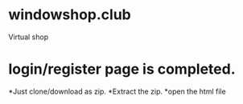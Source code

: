 # windowshop.club
Virtual shop
# login/register page is completed.
  *Just clone/download as zip.
  *Extract the zip.
  *open the html file
